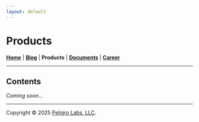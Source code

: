 ```yaml
---
layout: default
---
```

# Products
<b>[Home](./index.html)</b> | <b>[Blog](./blog.html)</b> | <b>Products</b> | <b>[Documents](./documents.html)</b> | <b>[Career](./career.html)</b>
* * *

## Contents

<i>Coming soon...</i>

---

Copyright &copy; 2025 [Peligro Labs, LLC](https://peligrolabs.com/).